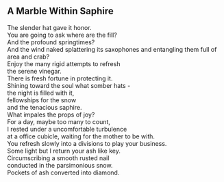 A Marble Within Saphire
-----------------------
The slender hat gave it honor.  
You are going to ask where are the fill?  
And the profound springtimes?  
And the wind naked splattering its saxophones and entangling them full of  
area and crab?  
Enjoy the many rigid attempts to refresh  
the serene vinegar.  
There is fresh fortune in protecting it.  
Shining toward the soul what somber hats -  
the night is filled with it,  
fellowships for the snow  
and the tenacious saphire.  
What impales the props of joy?  
For a day, maybe too many to count,  
I rested under a uncomfortable turbulence  
at a office cubicle, waiting for the mother to be with.  
You refresh slowly into a divisions to play your business.  
Some light but I return your ash like key.  
Circumscribing a smooth rusted nail  
conducted in the parsimonious snow.  
Pockets of ash converted into diamond.  

